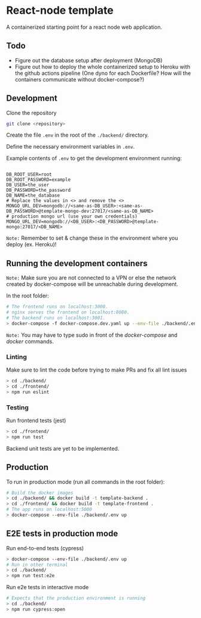 # React-node template

A containerized starting point for a react node web application.

## Todo

- Figure out the database setup after deployment (MongoDB)
- Figure out how to deploy the whole containerized setup to Heroku with the github actions pipeline (One dyno for each Dockerfile? How will the containers communicate without docker-compose?)

## Development

Clone the repository

```bash
git clone <repository>
```

Create the file `.env` in the root of the `./backend/` directory.

Define the necessary environment variables in `.env`.

Example contents of `.env` to get the development environment running:

```

DB_ROOT_USER=root
DB_ROOT_PASSWORD=example
DB_USER=the_user
DB_PASSWORD=the_password
DB_NAME=the_database
# Replace the values in <> and remove the <>
MONGO_URL_DEV=mongodb://<same-as-DB_USER>:<same-as-DB_PASSWORD>@template-mongo-dev:27017/<same-as-DB_NAME>
# production mongo url (use your own credentials)
MONGO_URL_DEV=mongodb://<DB_USER>:<DB_PASSWORD>@template-mongo:27017/<DB_NAME>

```

`Note:` Remember to set & change these in the environment where you deploy (ex. Heroku)!

## Running the development containers

`Note:` Make sure you are not connected to a VPN or else the network created by docker-compose will be unreachable during development.

In the root folder:

```bash
# The frontend runs on localhost:3000.
# nginx serves the frontend on localhost:8080.
# The backend runs on localhost:3001.
> docker-compose -f docker-compose.dev.yaml up --env-file ./backend/.env
```

`Note:` You may have to type sudo in front of the *docker-compose* and *docker* commands.

### Linting

Make sure to lint the code before trying to make PRs and fix all lint issues

```bash
> cd ./backend/
> cd ./frontend/
> npm run eslint
```

### Testing

Run frontend tests (jest)

```bash
> cd ./frontend/
> npm run test
```

Backend unit tests are yet to be implemented.

## Production

To run in production mode (run all commands in the root folder):

```bash
# Build the docker images
> cd ./backend/ && docker build -t template-backend .
> cd ./frontend/ && docker build -t template-frontend .
# The app runs on localhost:5000
> docker-compose --env-file ./backend/.env up
```

## E2E tests in production mode

Run end-to-end tests (cypress)

```bash
> docker-compose --env-file ./backend/.env up
# Run in other terminal
> cd ./backend/
> npm run test:e2e
```

Run e2e tests in interactive mode

```bash
# Expects that the production environment is running
> cd ./backend/
> npm run cypress:open
```
 